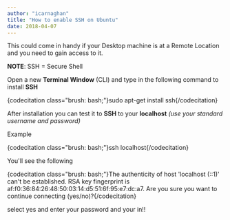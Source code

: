 ```yaml
---
author: "icarnaghan"
title: "How to enable SSH on Ubuntu"
date: 2018-04-07
---
```


This could come in handy if your Desktop machine is at a Remote Location and you need to gain access to it.

**NOTE**: SSH = Secure Shell

Open a new **Terminal Window** (CLI) and type in the following command to install **SSH**

{codecitation class="brush: bash;"}sudo apt-get install ssh{/codecitation}

After installation you can test it to **SSH** to your **localhost** _(use your standard username and password)_

Example

{codecitation class="brush: bash;"}ssh localhost{/codecitation}

You'll see the following

{codecitation class="brush: bash;"}The authenticity of host 'localhost (::1)' can't be established. RSA key fingerprint is af:f0:36:84:26:48:50:03:14:d5:51:6f:95:e7:dc:a7. Are you sure you want to continue connecting (yes/no)?{/codecitation}

select yes and enter your password and your in!!
